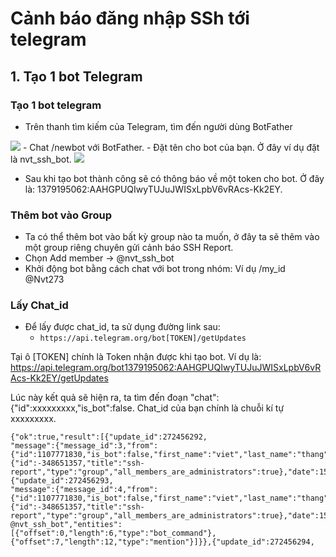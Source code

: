 # Cảnh báo đăng nhập SSh tới telegram
## 1. Tạo 1 bot Telegram
### Tạo 1 bot telegram
- Trên thanh tìm kiếm của Telegram, tìm đến người dùng BotFather
<img src="https://image.prntscr.com/image/Gf5V8hGQTcm4Aavt7G_R4A.png">
- Chat /newbot với BotFather.
  - Đặt tên cho bot của bạn. Ở đây ví dụ đặt là nvt_ssh_bot.


<img src="https://image.prntscr.com/image/Gf5V8hGQTcm4Aavt7G_R4A.png">

- Sau khi tạo bot thành công sẽ có thông báo về một token cho bot. Ở đây là: 1379195062:AAHGPUQIwyTUJuJWISxLpbV6vRAcs-Kk2EY.

### Thêm bot vào Group
- Ta có thể thêm bot vào bất kỳ group nào ta muốn, ở đây ta sẽ thêm vào một group riêng chuyên gửi cảnh báo SSH Report.
- Chọn Add member -> @nvt_ssh_bot
- Khởi động bot bằng cách chat với bot trong nhóm: Ví dụ /my_id @Nvt273

### Lấy Chat_id
- Để lấy được chat_id, ta sử dụng đường link sau:
  - `https://api.telegram.org/bot[TOKEN]/getUpdates`

Tại ô [TOKEN] chính là Token nhận được khi tạo bot. Ví dụ là: https://api.telegram.org/bot1379195062:AAHGPUQIwyTUJuJWISxLpbV6vRAcs-Kk2EY/getUpdates

Lúc này kết quả sẽ hiện ra, ta tìm đến đoạn "chat":{"id":xxxxxxxxx,"is_bot":false. Chat_id của bạn chính là chuỗi kí tự xxxxxxxxx.

```
{"ok":true,"result":[{"update_id":272456292,
"message":{"message_id":3,"from":{"id":1107771830,"is_bot":false,"first_name":"viet","last_name":"thang","language_code":"vi"},"chat":{"id":-348651357,"title":"ssh-report","type":"group","all_members_are_administrators":true},"date":1599715225,"group_chat_created":true}},{"update_id":272456293,
"message":{"message_id":4,"from":{"id":1107771830,"is_bot":false,"first_name":"viet","last_name":"thang","language_code":"vi"},"chat":{"id":-348651357,"title":"ssh-report","type":"group","all_members_are_administrators":true},"date":1599715284,"text":"/my_id @nvt_ssh_bot","entities":[{"offset":0,"length":6,"type":"bot_command"},{"offset":7,"length":12,"type":"mention"}]}},{"update_id":272456294,

```